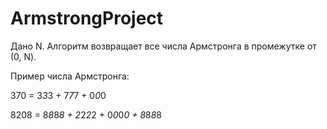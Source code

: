 # ArmstrongProject

Дано N. Алгоритм возвращает все числа Армстронга в промежутке от (0, N).

Пример числа Армстронга:

370 = 3*3*3 + 7*7*7 + 0*0*0

8208 = 8*8*8*8 + 2*2*2*2 + 0*0*0*0 + 8*8*8*8
